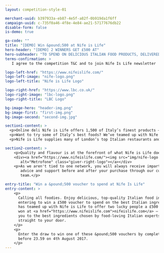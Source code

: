 ```yaml
---
layout: competition-style-01

merchant-uuid: b397933a-eb87-4e5f-a82f-0b919da1f6ff
campaign-uuid: c-735f0a46-4f8e-4e84-ae21-57177676db22
disable-form: false
is-demo: true

ga-code: ""
title: "[DEMO] Win &pound;500 at Nife is Life"
hero-header: "[DEMO] 2 WINNERS GET £500 AT"
hero-subheader: "TO SPEND ON DELICIOUS ITALIAN FOOD PRODUCTS, DELIVERED TO YOUR DOOR."
terms-confirmation: >
   I agree to the competition T&C and to join Nife Is Life newsletter

logo-left-href: "https://www.nifeislife.com/"
logo-left-image: "nife-logo.png"
logo-left-title: "Nife is Life Logo"

logo-right-href: "https://www.lbc.co.uk/"
logo-right-image: "lbc-logo.png"
logo-right-title: "LBC Logo"

bg-image-hero: "header-img.png"
bg-image-first: "first-img.png"
bg-image-second: "second-img.jpg"

section1-content: >
  <p>Online deli Nife is Life offers 1,500 of Italy’s finest products – bringing your favourite Italian food to your door, with UK-wide same-day or next-day delivery.</p>
  <p>Want to try some of Italy’s best foods? We’ve teamed up with Nife is Life to offer two lucky people the chance to win a £500 voucher to spend online – the ideal opportunity to enjoy some seriously good eating!</p>
  <p>Nife is Life supplies many of London’s top Italian restaurants and chefs with the best buffalo mozzarella and burrata flown in twice a week from Italy, plus classic Parma ham, salami, cheeses, olives, home-cooked ready meals and everyday products from biscuits to beer.</p>

section2-content: >
    <p>Quality and flavour is at the forefront of what Nife is Life does – and with free delivery over £60, there’s no easier way to indulge yourself with a one-stop Italian food experience!</p>
    <div><a href="https://www.nifeislife.com/"><img src="img/nife-logo.png"
       alt="Metrofone" class="giver-right-logo"></a></div>
    <p>As we aren't tied to one network, you will always receive impartial, expert
       advice and support before and after your purchase through our customer service
       team.</p>

entry-title: "Win a &pound;500 voucher to spend at Nife Is Life"
entry-content: >
    <p>
      Calling all foodies. Enjoy delicious, top-quality Italian food in your home, by
      entering to win a £500 voucher to spend on the best Italian ingredients! Expressly
      has teamed up with Nife is Life to offer two lucky people a £500 voucher to be
      won at <a href="https://www.nifeislife.com">nifeislife.com</a> – introducing
      you to the best ingredients chosen by food-loving Italian experts, delivered
      straight to your door.
    </p>
    <p>
      Enter the draw to win one of these &pound;500 vouchers by completing the form below
      before 23.59 on 4th August 2017.
    </p>
---
```


